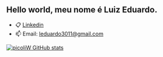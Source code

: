 ## Hello world, meu nome é Luiz Eduardo.

- 📋 [Linkedin](https://www.linkedin.com/in/luizpicoli/)
- 📫 Email: leduardo3011@gmail.com

[![picoliW GitHub stats](https://github-readme-stats.vercel.app/api?username=picoliW)](https://github.com/anuraghazra/github-readme-stats)
